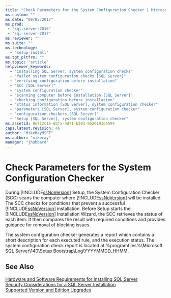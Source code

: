 ```yaml
---
title: "Check Parameters for the System Configuration Checker | Microsoft Docs"
ms.custom: ""
ms.date: "09/05/2017"
ms.prod: 
 - "sql-server-2016"
 - "sql-server-2017"
ms.reviewer: ""
ms.suite: ""
ms.technology: 
  - "setup-install"
ms.tgt_pltfrm: ""
ms.topic: "article"
helpviewer_keywords: 
  - "installing SQL Server, system configuration checks"
  - "failed system configuration checks [SQL Server]"
  - "verifying configuration before installation"
  - "SCC [SQL Server]"
  - "system configuration checker"
  - "scanning computer before installation [SQL Server]"
  - "checking configuration before installation"
  - "status information [SQL Server], system configuration checker"
  - "parameters [SQL Server], system configuration checker"
  - "configuration checkers [SQL Server]"
  - "Setup [SQL Server], system configuration checker"
ms.assetid: 8e712c15-6bfa-4d71-b303-9526101e5594
caps.latest.revision: 46
author: "MikeRayMSFT"
ms.author: "mikeray"
manager: "jhubbard"
---
```

# Check Parameters for the System Configuration Checker
During [!INCLUDE[ssNoVersion](../../includes/ssnoversion-md.md)] Setup, the System Configuration Checker (SCC) scans the computer where [!INCLUDE[ssNoVersion](../../includes/ssnoversion-md.md)] will be installed. The SCC checks for conditions that prevent a successful [!INCLUDE[ssNoVersion](../../includes/ssnoversion-md.md)] installation. Before Setup starts the [!INCLUDE[ssNoVersion](../../includes/ssnoversion-md.md)] Installation Wizard, the SCC retrieves the status of each item. It then compares the result with required conditions and provides guidance for removal of blocking issues.  
  
The system configuration checker generates a report which contains a short description for each executed rule, and the execution status. The system configuration check report is located at %programfiles%\Microsoft SQL Server\140\Setup Bootstrap\Log\YYYYMMDD_HHMM\.  
  
## See Also  
[Hardware and Software Requirements for Installing SQL Server](../../sql-server/install/hardware-and-software-requirements-for-installing-sql-server.md)   
[Security Considerations for a SQL Server Installation](../../sql-server/install/security-considerations-for-a-sql-server-installation.md)   
[Supported Version and Edition Upgrades](../../database-engine/install-windows/supported-version-and-edition-upgrades.md)  
  
  